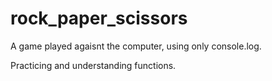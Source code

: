# rock_paper_scissors
A game played agaisnt the computer, using only console.log.

Practicing and understanding functions. 